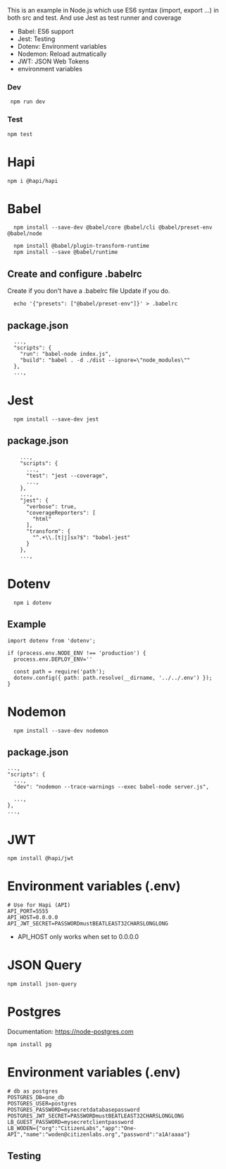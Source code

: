 This is an example in Node.js which use ES6 syntax (import, export ...) in both src and test. And use Jest as test runner and coverage

- Babel: ES6 support
- Jest: Testing
- Dotenv: Environment variables
- Nodemon: Reload autmatically
- JWT: JSON Web Tokens
- environment variables


### Dev

``` npm run dev```

### Test

``` npm test ```
# Hapi

```
npm i @hapi/hapi
```

# Babel

```
  npm install --save-dev @babel/core @babel/cli @babel/preset-env @babel/node

  npm install @babel/plugin-transform-runtime
  npm install --save @babel/runtime
```

## Create and configure .babelrc
Create if you don't have a .babelrc file
Update if you do.
```
  echo '{"presets": ["@babel/preset-env"]}' > .babelrc
```

## package.json

```
  ...,
  "scripts": {
    "run": "babel-node index.js",
    "build": "babel . -d ./dist --ignore=\"node_modules\""
  },
  ...,
```

# Jest
```
  npm install --save-dev jest
```

## package.json

```    
    ...,
    "scripts": {
      ...,
      "test": "jest --coverage",
      ...,
    },
    ...,
    "jest": {
      "verbose": true,
      "coverageReporters": [
        "html"
      ],
      "transform": {
        "^.+\\.[t|j]sx?$": "babel-jest"
      }
    },
    ...,

```

# Dotenv

```
  npm i dotenv
```
## Example

```
import dotenv from 'dotenv';

if (process.env.NODE_ENV !== 'production') {
  process.env.DEPLOY_ENV=''

  const path = require('path');
  dotenv.config({ path: path.resolve(__dirname, '../../.env') });
}
```

# Nodemon

```
  npm install --save-dev nodemon

```
## package.json

```
...,
"scripts": {
  ...,
  "dev": "nodemon --trace-warnings --exec babel-node server.js",

  ...,
},
...,
```
# JWT
```
npm install @hapi/jwt
```

# Environment variables (.env)
```
# Use for Hapi (API)
API_PORT=5555
API_HOST=0.0.0.0
API_JWT_SECRET=PASSWORDmustBEATLEAST32CHARSLONGLONG
```
* API_HOST only works when set to 0.0.0.0

# JSON Query
```
npm install json-query
```
# Postgres
Documentation: https://node-postgres.com
```
npm install pg
```
# Environment variables (.env)
```
# db as postgres
POSTGRES_DB=one_db
POSTGRES_USER=postgres
POSTGRES_PASSWORD=mysecretdatabasepassword
POSTGRES_JWT_SECRET=PASSWORDmustBEATLEAST32CHARSLONGLONG
LB_GUEST_PASSWORD=mysecretclientpassword
LB_WODEN={"org":"CitizenLabs","app":"One-API","name":"woden@citizenlabs.org","password":"a1A!aaaa"}

```

## Testing
